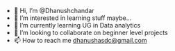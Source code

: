 - 👋 Hi, I’m @Dhanushchandar
- 👀 I’m interested in learning stuff maybe...
- 🌱 I’m currently learning UG in Data analytics
- 💞️ I’m looking to collaborate on beginner level projects
- 📫 How to reach me dhanushasdc@gmail.com

<!---
Dhanushchandar/Dhanushchandar is a ✨ special ✨ repository because its `README.md` (this file) appears on your GitHub profile.
You can click the Preview link to take a look at your changes.
--->
